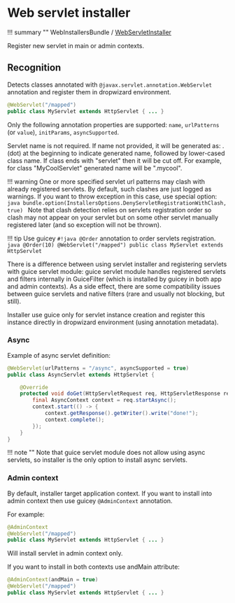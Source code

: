 # Web servlet installer

!!! summary ""
    WebInstallersBundle / [WebServletInstaller](https://github.com/xvik/dropwizard-guicey/tree/master/src/main/java/ru/vyarus/dropwizard/guice/module/installer/feature/web/WebServletInstaller.java)        

Register new servlet in main or admin contexts.

## Recognition

Detects classes annotated with `@javax.servlet.annotation.WebServlet` annotation and register them in dropwizard environment.

```java
@WebServlet("/mapped")
public class MyServlet extends HttpServlet { ... }
```

Only the following annotation properties are supported: `name`, `urlPatterns` (or `value`), `initParams`, `asyncSupported`.

Servlet name is not required. If name not provided, it will be generated as:
. (dot) at the beginning to indicate generated name, followed by lower-cased class name. If class ends with "servlet" then it will be cut off.
For example, for class "MyCoolServlet" generated name will be ".mycool".

!!! warning
    One or more specified servlet url patterns may clash with already registered servlets. By default, such clashes are just logged as warnings.
    If you want to throw exception in this case, use special option:
    ```java
    bundle.option(InstallersOptions.DenyServletRegistrationWithClash, true)
    ```
    Note that clash detection relies on servlets registration order so clash may not appear on your servlet but on some other servlet manually registered later 
    (and so exception will not be thrown).

!!! tip 
    Use guicey `#!java @Order` annotation to order servlets registration.
    ```java
    @Order(10)
    @WebServlet("/mapped")
    public class MyServlet extends HttpServlet 
    ```
   
There is a difference between using servlet installer and registering servlets with guice servlet module:
guice servlet module handles registered servlets and filters internally in GuiceFilter (which is installed by guicey in both app and admin contexts).
As a side effect, there are some compatibility issues between guice servlets and native filters (rare and usually not blocking, but still).

Installer use guice only for servlet instance creation and register this instance directly in dropwizard environment (using annotation metadata).       

### Async

Example of async servlet definition:

```java
@WebServlet(urlPatterns = "/async", asyncSupported = true)
public class AsyncServlet extends HttpServlet {

    @Override
    protected void doGet(HttpServletRequest req, HttpServletResponse resp) throws ServletException, IOException {
        final AsyncContext context = req.startAsync();
        context.start(() -> {
            context.getResponse().getWriter().write("done!");
            context.complete();
        });
    }
}
```    
    
!!! note ""
    Note that guice servlet module does not allow using async servlets, so installer is the only option to install async servlets.
    
### Admin context

By default, installer target application context. If you want to install into admin context then 
use guicey `@AdminContext` annotation.

For example: 

```java
@AdminContext
@WebServlet("/mapped")
public class MyServlet extends HttpServlet { ... }
```

Will install servlet in admin context only.

If you want to install in both contexts use andMain attribute:

```java
@AdminContext(andMain = true)
@WebServlet("/mapped")
public class MyServlet extends HttpServlet { ... }
```
  